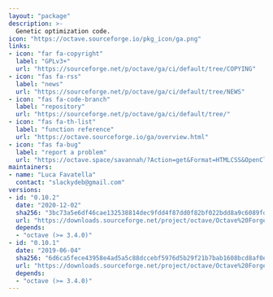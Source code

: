 ```yaml
---
layout: "package"
description: >-
  Genetic optimization code.
icon: "https://octave.sourceforge.io/pkg_icon/ga.png"
links:
- icon: "far fa-copyright"
  label: "GPLv3+"
  url: "https://sourceforge.net/p/octave/ga/ci/default/tree/COPYING"
- icon: "fas fa-rss"
  label: "news"
  url: "https://sourceforge.net/p/octave/ga/ci/default/tree/NEWS"
- icon: "fas fa-code-branch"
  label: "repository"
  url: "https://sourceforge.net/p/octave/ga/ci/default/tree/"
- icon: "fas fa-th-list"
  label: "function reference"
  url: "https://octave.sourceforge.io/ga/overview.html"
- icon: "fas fa-bug"
  label: "report a problem"
  url: "https://octave.space/savannah/?Action=get&Format=HTMLCSS&OpenClosed=open&Title=[octave%20forge]%20(ga)"
maintainers:
- name: "Luca Favatella"
  contact: "slackydeb@gmail.com"
versions:
- id: "0.10.2"
  date: "2020-12-02"
  sha256: "3bc73a5e6df46cae132538814dec9fdd4f87dd0f82bf022bdd8a9c6089fdaa68"
  url: "https://downloads.sourceforge.net/project/octave/Octave%20Forge%20Packages/Individual%20Package%20Releases/ga-0.10.2.tar.gz"
  depends:
  - "octave (>= 3.4.0)"
- id: "0.10.1"
  date: "2019-06-04"
  sha256: "6d6ca5fece43958e4ad5a5c88dccebf5976d5b29f21b7bab1608bcd8af0e7202"
  url: "https://downloads.sourceforge.net/project/octave/Octave%20Forge%20Packages/Individual%20Package%20Releases/ga-0.10.1.tar.gz"
  depends:
  - "octave (>= 3.4.0)"
---
```

